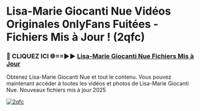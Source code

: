 # Lisa-Marie Giocanti Nue Vidéos Originales 0nlyFans Fuitées - Fichiers Mis à Jour ! (2qfc)

<h3>🔴 CLIQUEZ ICI 🌐==►► <a href="https://tinyurl.com/2pmr4ezf" rel="nofollow">Lisa-Marie Giocanti Nue Fichiers Mis à Jour</a></h3>

Obtenez Lisa-Marie Giocanti Nue et tout le contenu. Vous pouvez maintenant accéder à toutes les vidéos et photos de Lisa-Marie Giocanti Nue. Nouveaux fichiers mis à jour 2025

[![2qfc](https://i.imgur.com/6SNvagu.gif)](https://tinyurl.com/2pmr4ezf)
